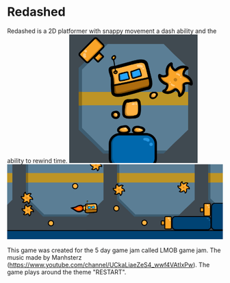 # Redashed

Redashed is a 2D platformer with snappy movement a dash ability and the ability to rewind time.
<img src="https://github.com/Dhicci/Redashed/blob/main/ReDashedIcon.png" alt="Alt Text" width="300" height="300">
![alt text](https://github.com/Dhicci/Redashed/blob/main/Capture.PNG)

This game was created for the 5 day game jam called LMOB game jam. The music made by Manhsterz (https://www.youtube.com/channel/UCkaLiaeZeS4_wwf4VAtIxPw).
The game plays around the theme "RESTART".

